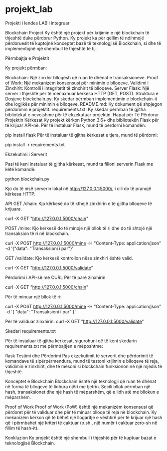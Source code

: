 # projekt_lab
Projekti i lendes LAB i integruar


Blockchain Project
Ky është një projekt për krijimin e një blockchain të thjeshtë duke përdorur Python. Ky projekt ka për qëllim të ndihmojë përdoruesit të kuptojnë konceptet bazë të teknologjisë Blockchain, si dhe të implementojnë një shembull të thjeshtë të tij.

Përmbajtja e Projektit


Ky projekt përmban:

Blockchain: Një zinxhir blloqesh që ruan të dhënat e transaksioneve.
Proof of Work: Një mekanizëm konsensusi për minimin e blloqeve.
Validimi i Zinxhirit: Kontrolli i integritetit të zinxhirit të blloqeve.
Server Flask: Një server i thjeshtë për të menaxhuar kërkesa HTTP (GET, POST).
Struktura e Dosjeve
blockchain.py: Ky skedar përmban implementimin e blockchain-it dhe logjikës për minimin e blloqeve.
README.md: Ky dokument që shpjegon përdorimin e projektit.
requirements.txt: Ky skedar përmban të gjitha bibliotekat e nevojshme për të ekzekutuar projektin.
Hapat për Të Përdorur Projektin
Kërkesat
Ky projekt kërkon Python 3.6+ dhe bibliotekën Flask për të krijuar API-në. Për të instaluar Flask, mund të përdorni komandën:


pip install flask
Për të instaluar të gjitha kërkesat e tjera, mund të përdorni:


pip install -r requirements.txt

Ekzekutimi i Serverit

Pasi të keni instaluar të gjitha kërkesat, mund ta filloni serverin Flask me këtë komandë:

python blockchain.py

Kjo do të nisë serverin lokal në http://127.0.0.1:5000/, i cili do të pranojë kërkesa HTTP.


API
GET /chain: Kjo kërkesë do të kthejë zinxhirin e të gjitha blloqeve të krijuara.

curl -X GET "http://127.0.0.1:5000/chain"


POST /mine: Kjo kërkesë do të minojë një bllok të ri dhe do të shtojë një transaksion të ri në blockchain.

curl -X POST http://127.0.0.1:5000/mine -H "Content-Type: application/json" -d '{"data": "Transaksioni i par"}'


GET /validate: Kjo kërkesë kontrollon nëse zinxhiri është valid.

curl -X GET "http://127.0.0.1:5000/validate"



Përdorimi i API-së me CURL
Për të parë zinxhirin:

curl -X GET "http://127.0.0.1:5000/chain"


Për të minuar një bllok të ri:

curl -X POST http://127.0.0.1:5000/mine -H "Content-Type: application/json" -d '{ "data": "Transaksioni i par" }'

Për të validuar zinxhirin:
curl -X GET "http://127.0.0.1:5000/validate"


Skedari requirements.txt


Për të instaluar të gjitha kërkesat, sigurohuni që të keni skedarin requirements.txt me përmbajtjen e mëposhtme:


flask
Testimi dhe Përdorimi
Pas ekzekutimit të serverit dhe përdorimit të komandave të sipërpërmendura, mund të testoni krijimin e blloqeve të reja, validimin e zinxhirit, dhe të mësoni si blockchain funksionon në një mjedis të thjeshtë.

Konceptet e Blockchain
Blockchain është një teknologji që ruan të dhënat në forma të blloqeve të lidhura njëri me tjetrin. Secili bllok përmban një hash, transaksionet dhe një hash të mëparshëm, që e lidh atë me bllokun e mëparshëm.

Proof of Work
Proof of Work (PoW) është një mekanizëm konsensusi që përdoret për të validuar dhe për të minuar blloqe të reja në blockchain. Ky mekanizëm kërkon që të bëhet një llogaritje e vështirë për të krijuar një hash që i përmbahet një kriteri të caktuar (p.sh., një numër i caktuar zero-sh në fillim të hash-it).

Konkluzion
Ky projekt është një shembull i thjeshtë për të kuptuar bazat e teknologjisë Blockchain.                                                                            
